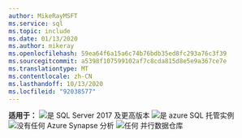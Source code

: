 ```yaml
---
author: MikeRayMSFT
ms.service: sql
ms.topic: include
ms.date: 01/13/2020
ms.author: mikeray
ms.openlocfilehash: 59ea64f6a15a6c74b76bdb35ed8fc293a76c3f39
ms.sourcegitcommit: a5398f107599102af7c8cda815d8e5e9a367ce7e
ms.translationtype: MT
ms.contentlocale: zh-CN
ms.lasthandoff: 10/13/2020
ms.locfileid: "92038577"
---
```

<Token>**适用于：** ![是 ](media/yes-icon.png) SQL Server 2017 及更高版本 ![ 是 ](media/yes-icon.png) azure SQL 托管实例 ![ 没有任何 ](media/no-icon.png) Azure Synapse 分析 ![ 任何 ](media/no-icon.png) 并行数据仓库 </Token>
